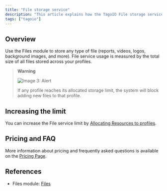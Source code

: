 ```yaml
---
title: "File storage service"
description: "This article explains how the TagoIO File storage service is measured and how storage limits affect profiles, plus where to increase limits and find pricing/FAQ information."
tags: ["tagoio"]
---
```

## Overview
Use the Files module to store any type of file (reports, videos, logos, background images, and more). File service usage is measured by the total size of all files stored across your profiles.

> **Warning**
>
> ![Image 3: Alert](/docs_imagem/tagoio/exclamation-4.png)
>
> If any profile reaches its allocated storage limit, the system will block adding new files to that profile.

## Increasing the limit
You can increase the File service limit by [Allocating Resources to profiles](../services/allocating-services-to-profiles).

## Pricing and FAQ
More information about pricing and frequently asked questions is available on the [Pricing Page](https://tago.io/pricing).

## References
- Files module: [Files](../files)